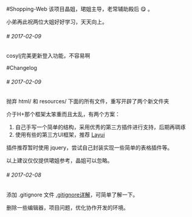 #Shopping-Web
该项目晶姐，珺姐主导，老常辅助殿后 :yum: 。

小弟再此祝两位大姐好好学习，天天向上。

###### # 2017-02-09
cosylj完美更新登入功能，不容易啊


#Changelog
###### # 2017-02-09
抛弃 html/ 和 resources/ 下面的所有文件，重写开辟了两个新文件夹

介于H+那个框架太笨重而且太乱，有两个方案：

1. 自己手写一个简单的结构，采用优秀的第三方插件进行支持，后期再琱琢
2. 使用有些的第三方UI框架，推荐 [Layui](http://www.layui.com/)

插件推荐暂时使用 jquery，尝试自己封装实现一些简单的表格插件等。
 
以上建议仅仅提供珺姐参考，晶姐可以忽略。
###### # 2017-02-08
添加 .gitignore 文件 [.gitignore详解](http://sentsin.com/web/666.html)，可简单了解一下。

删除一些编辑器，项目问题，优化协作开发的环境。


